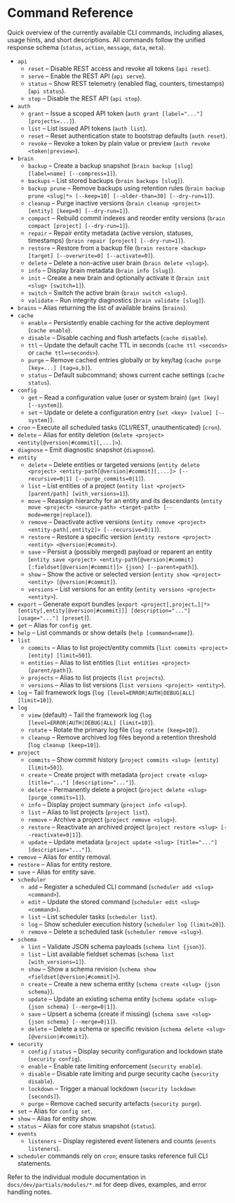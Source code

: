 # Command Reference

Quick overview of the currently available CLI commands, including aliases, usage hints, and short descriptions. All commands follow the unified response schema (`status`, `action`, `message`, `data`, `meta`).

- `api`
    - `reset` – Disable REST access and revoke all tokens (`api reset`).
    - `serve` – Enable the REST API (`api serve`).
    - `status` – Show REST telemetry (enabled flag, counters, timestamps) (`api status`).
    - `stop` – Disable the REST API (`api stop`).
- `auth`
    - `grant` – Issue a scoped API token (`auth grant [label="..."] [projects=...]`).
    - `list` – List issued API tokens (`auth list`).
    - `reset` – Reset authentication state to bootstrap defaults (`auth reset`).
    - `revoke` – Revoke a token by plain value or preview (`auth revoke <token|preview>`).
- `brain`
    - `backup` – Create a backup snapshot (`brain backup [slug] [label=name] [--compress=1]`).
    - `backups` – List stored backups (`brain backups [slug]`).
    - `backup prune` – Remove backups using retention rules (`brain backup prune <slug|*> [--keep=10] [--older-than=30] [--dry-run=1]`).
    - `cleanup` – Purge inactive versions (`brain cleanup <project> [entity] [keep=0] [--dry-run=1]`).
    - `compact` – Rebuild commit indexes and reorder entity versions (`brain compact [project] [--dry-run=1]`).
    - `repair` – Repair entity metadata (active version, statuses, timestamps) (`brain repair [project] [--dry-run=1]`).
    - `restore` – Restore from a backup file (`brain restore <backup> [target] [--overwrite=0] [--activate=0]`).
    - `delete` – Delete a non-active user brain (`brain delete <slug>`).
    - `info` – Display brain metadata (`brain info [slug]`).
    - `init` – Create a new brain and optionally activate it (`brain init <slug> [switch=1]`).
    - `switch` – Switch the active brain (`brain switch <slug>`).
    - `validate` – Run integrity diagnostics (`brain validate [slug]`).
- `brains` – Alias returning the list of available brains (`brains`).
- `cache`
    - `enable` – Persistently enable caching for the active deployment (`cache enable`).
    - `disable` – Disable caching and flush artefacts (`cache disable`).
    - `ttl` – Update the default cache TTL in seconds (`cache ttl <seconds>` or `cache ttl=<seconds>`).
    - `purge` – Remove cached entries globally or by key/tag (`cache purge [key=...] [tag=a,b]`).
    - `status` – Default subcommand; shows current cache settings (`cache status`).
- `config`
    - `get` – Read a configuration value (user or system brain) (`get [key] [--system]`).
    - `set` – Update or delete a configuration entry (`set <key> [value] [--system]`).
- `cron` – Execute all scheduled tasks (CLI/REST, unauthenticated) (`cron`).
- `delete` – Alias for entity deletion (`delete <project> <entity[@version|#commit][,...]>`).
- `diagnose` – Emit diagnostic snapshot (`diagnose`).
- `entity`
    - `delete` – Delete entities or targeted versions (`entity delete <project> <entity-path[@version|#commit][,...]> [--recursive=0|1] [--purge_commits=0|1]`).
    - `list` – List entities of a project (`entity list <project> [parent/path] [with_versions=1]`).
    - `move` – Reassign hierarchy for an entity and its descendants (`entity move <project> <source-path> <target-path> [--mode=merge|replace]`).
    - `remove` – Deactivate active versions (`entity remove <project> <entity-path[,entity2]> [--recursive=0|1]`).
    - `restore` – Restore a specific version (`entity restore <project> <entity> <@version|#commit>`).
    - `save` – Persist a (possibly merged) payload or reparent an entity (`entity save <project> <entity-path[@version|#commit][:fieldset[@version|#commit]]> {json} [--parent=path]`).
    - `show` – Show the active or selected version (`entity show <project> <entity> [@version|#commit]`).
    - `versions` – List versions for an entity (`entity versions <project> <entity>`).
- `export` – Generate export bundles (`export <project[,project…]|*> [entity[,entity[@version|#commit]]] [description="..."] [usage="..."] [preset]`).
- `get` – Alias for `config get`.
- `help` – List commands or show details (`help [command=name]`).
- `list`
    - `commits` – Alias to list project/entity commits (`list commits <project> [entity] [limit=50]`).
    - `entities` – Alias to list entities (`list entities <project> [parent/path]`).
    - `projects` – Alias to list projects (`list projects`).
    - `versions` – Alias to list versions (`list versions <project> <entity>`).
- `log` – Tail framework logs (`log [level=ERROR|AUTH|DEBUG|ALL] [limit=10]`).
- `log`
    - `view` (default) – Tail the framework log (`log [level=ERROR|AUTH|DEBUG|ALL] [limit=10]`).
    - `rotate` – Rotate the primary log file (`log rotate [keep=10]`).
    - `cleanup` – Remove archived log files beyond a retention threshold (`log cleanup [keep=10]`).
- `project`
    - `commits` – Show commit history (`project commits <slug> [entity] [limit=50]`).
    - `create` – Create project with metadata (`project create <slug> [title="..."] [description="..."]`).
    - `delete` – Permanently delete a project (`project delete <slug> [purge_commits=1]`).
    - `info` – Display project summary (`project info <slug>`).
    - `list` – Alias to list projects (`project list`).
    - `remove` – Archive a project (`project remove <slug>`).
    - `restore` – Reactivate an archived project (`project restore <slug> [--reactivate=0|1]`).
    - `update` – Update metadata (`project update <slug> [title="..."] [description="..."]`).
- `remove` – Alias for entity removal.
- `restore` – Alias for entity restore.
- `save` – Alias for entity save.
- `scheduler`
    - `add` – Register a scheduled CLI command (`scheduler add <slug> <command>`).
    - `edit` – Update the stored command (`scheduler edit <slug> <command>`).
    - `list` – List scheduler tasks (`scheduler list`).
    - `log` – Show scheduler execution history (`scheduler log [limit=20]`).
    - `remove` – Delete a scheduled task (`scheduler remove <slug>`).
- `schema`
    - `lint` – Validate JSON schema payloads (`schema lint {json}`).
    - `list` – List available fieldset schemas (`schema list [with_versions=1]`).
    - `show` – Show a schema revision (`schema show <fieldset[@version|#commit]>`).
    - `create` – Create a new schema entity (`schema create <slug> {json schema}`).
    - `update` – Update an existing schema entity (`schema update <slug> {json schema} [--merge=0|1]`).
    - `save` – Upsert a schema (create if missing) (`schema save <slug> {json schema} [--merge=0|1]`).
    - `delete` – Delete a schema or specific revision (`schema delete <slug> [@version|#commit]`).
- `security`
    - `config` / `status` – Display security configuration and lockdown state (`security config`).
    - `enable` – Enable rate limiting enforcement (`security enable`).
    - `disable` – Disable rate limiting and purge security cache (`security disable`).
    - `lockdown` – Trigger a manual lockdown (`security lockdown [seconds]`).
    - `purge` – Remove cached security artefacts (`security purge`).
- `set` – Alias for `config set`.
- `show` – Alias for entity show.
- `status` – Alias for core status snapshot (`status`).
- `events`
    - `listeners` – Display registered event listeners and counts (`events listeners`).
- `scheduler` commands rely on `cron`; ensure tasks reference full CLI statements.

Refer to the individual module documentation in `docs/dev/partials/modules/*.md` for deep dives, examples, and error handling notes.
